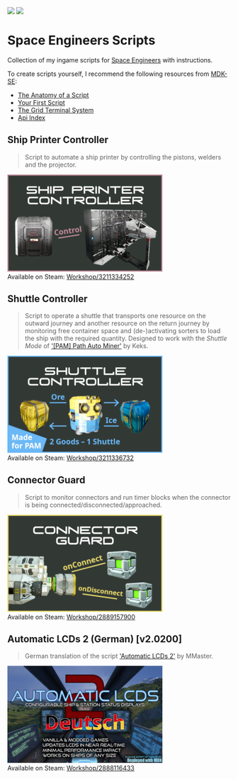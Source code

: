 [![](https://img.shields.io/badge/Language-C%23-informational)](https://learn.microsoft.com/en-us/dotnet/csharp/)
[![](https://img.shields.io/github/license/Ich73/SpaceEngineers-Scripts?label=License)](/LICENSE)
# Space Engineers Scripts
Collection of my ingame scripts for [Space Engineers](https://www.spaceengineersgame.com/) with instructions.

To create scripts yourself, I recommend the following resources from [MDK-SE](https://github.com/malware-dev/MDK-SE):
  * [The Anatomy of a Script](https://github.com/malware-dev/MDK-SE/wiki/The-Anatomy-of-a-Script#the-general-section-even-if-you-dont-use-mdk)
  * [Your First Script](https://github.com/malware-dev/MDK-SE/wiki/Your-First-Script)
  * [The Grid Terminal System](https://github.com/malware-dev/MDK-SE/wiki/The-Grid-Terminal-System)
  * [Api Index](https://github.com/malware-dev/MDK-SE/wiki/Api-Index)


## Ship Printer Controller
> Script to automate a ship printer by controlling the pistons, welders and the projector.

<a href="/Ship Printer Controller"><img src="/Ship Printer Controller/thumb.png" alt="Ship Printer Controller" width="350px"></img></a>  
Available on Steam: [Workshop/3211334252](https://steamcommunity.com/sharedfiles/filedetails/?id=3211334252)


## Shuttle Controller
> Script to operate a shuttle that transports one resource on the outward journey and another resource on the return journey by monitoring free container space and (de-)activating sorters to load the ship with the required quantity. Designed to work with the <i>Shuttle Mode</i> of ['[PAM] Path Auto Miner'](https://steamcommunity.com/sharedfiles/filedetails/?id=1507646929) by Keks.

<a href="/Shuttle Controller"><img src="/Shuttle Controller/thumb.png" alt="Shuttle Controller" width="350px"></img></a>  
Available on Steam: [Workshop/3211336732](https://steamcommunity.com/sharedfiles/filedetails/?id=3211336732)


## Connector Guard
> Script to monitor connectors and run timer blocks when the connector is being connected/disconnected/approached.

<a href="/Connector Guard"><img src="/Connector Guard/thumb.png" alt="Connector Guard" width="350px"></img></a>  
Available on Steam: [Workshop/2889157900](https://steamcommunity.com/sharedfiles/filedetails/?id=2889157900)


## Automatic LCDs 2 (German) [v2.0200]
> German translation of the script ['Automatic LCDs 2'](https://steamcommunity.com/sharedfiles/filedetails/?id=822950976) by MMaster.

<a href="/Automatic LCDs 2 (German) %5Bv2.0200%5D"><img src="/Automatic LCDs 2 (German) %5Bv2.0200%5D/thumb.png" alt="Automatic LCDs 2 (German) [v2.0200]" width="350px"></img></a>  
Available on Steam: [Workshop/2888116433](https://steamcommunity.com/sharedfiles/filedetails/?id=2888116433)
